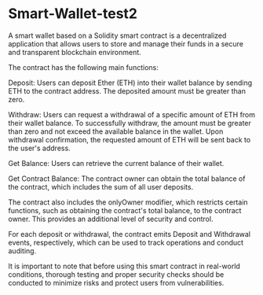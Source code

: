 # Smart-Wallet-test2
A smart wallet based on a Solidity smart contract is a decentralized application that allows users to store and manage their funds in a secure and transparent blockchain environment.

The contract has the following main functions:

Deposit: Users can deposit Ether (ETH) into their wallet balance by sending ETH to the contract address. The deposited amount must be greater than zero.

Withdraw: Users can request a withdrawal of a specific amount of ETH from their wallet balance. To successfully withdraw, the amount must be greater than zero and not exceed the available balance in the wallet. Upon withdrawal confirmation, the requested amount of ETH will be sent back to the user's address.

Get Balance: Users can retrieve the current balance of their wallet.

Get Contract Balance: The contract owner can obtain the total balance of the contract, which includes the sum of all user deposits.

The contract also includes the onlyOwner modifier, which restricts certain functions, such as obtaining the contract's total balance, to the contract owner. This provides an additional level of security and control.

For each deposit or withdrawal, the contract emits Deposit and Withdrawal events, respectively, which can be used to track operations and conduct auditing.

It is important to note that before using this smart contract in real-world conditions, thorough testing and proper security checks should be conducted to minimize risks and protect users from vulnerabilities.
